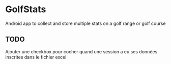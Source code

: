 # GolfStats
Android app to collect and store multiple stats on a golf range or golf course

## TODO
Ajouter une checkbox pour cocher quand une session a eu ses données inscrites dans le fichier excel